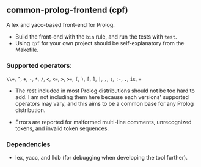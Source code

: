 ## common-prolog-frontend (cpf)

A lex and yacc-based front-end for Prolog.

- Build the front-end with the `bin` rule, and run the tests with `test`.
- Using `cpf` for your own project should be self-explanatory from the Makefile.

### Supported operators:
`\\+`, `^`, `+`, `-`, `*`, `/`, `<`, `<=`, `>`, `>=`,
`(`, `)`, `[`, `]`, `|`, `,`, `;`, `:-`, `.`, `is`, `=`
- The rest included in most Prolog distributions should not be too hard to add. I am not including them here
because each versions' supported operators may vary, and this aims to be a common base for any Prolog distribution.

- Errors are reported for malformed multi-line comments, unrecognized tokens, and invalid token sequences.

### Dependencies
- lex, yacc, and lldb (for debugging when developing the tool further).